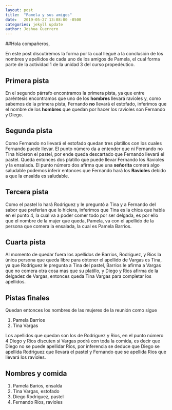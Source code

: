 ```yaml
---
layout: post
title:  "Pamela y sus amigos"
date:   2019-05-27 13:08:00 -0500
categories: jekyll update
author: Joshua Guerrero
---
```


##Hola compañeros,

En este post discutiremos la forma por la cual llegué a la conclusión de los nombres y apellidos de cada uno de los amigos de Pamela, el cual forma parte de la actividad 1 de la unidad 3 del curso propedéutico.

## Primera pista

En el segundo párrafo encontramos la primera pista, ya que entre paréntesis encontramos que uno de los **hombres** llevará ravioles y, como sabemos de la primera pista, Fernando **no** llevará el estofado, inferimos que el nombre de los **hombres** que quedan por hacer los ravioles son Fernando y Diego.

## Segunda pista

Como Fernando no llevará el estofado quedan tres platillos con los cuales Fernando puede llevar. El punto número da a entender que ni Fernando no Tina hicieron el pastel, por ende queda descartado que Fernando llevará el pastel. Queda entonces dos platillo que puede llevar Fernando los Ravioles y la ensalada. El punto número dos afirma que una **señorita** comerá algo saludable podemos inferir entonces que Fernando hará los **Ravioles** debido a que la ensalda es saludable.

## Tercera pista

Como el pastel lo hará Rodriguez y le preguntó a Tina y a Fernando del sabor que preferían que lo hiciera, inferimos que Tina es la chica que habla en el punto 4, la cual va a poder comer todo por ser delgada, es por ello que el nombre de la mujer que queda, Pamela, va con el apellido de la persona que comera la ensalada, la cual es Pamela Barrios.

## Cuarta pista

Al momento de quedar fuera los apellidos de Barrios, Rodriguez, y Rios la única persona que queda libre para obtener el apellido de Vargas es Tina, ya que Rodriguez le pregunta a Tina del pastel, Barrios le afirma a Vargas que no comera otra cosa mas que su platillo, y Diego y Rios afirma de la delgadez de Vargas, entonces queda Tina Vargas para completar los apellidos.

## Pistas finales

Quedan entonces los nombres de las mujeres de la reunión como sigue

1. Pamela Barrios
2. Tina Vargas

Los apellidos que quedan son los de Rodriguez y Rios, en el punto número 4 Diego y Rios discuten si Vargas podrá con toda la comida, es decir que Diego no se puede apellidar Rios, por inferencia se deduce que Diego se apellida Rodriguez que llevará el pastel y Fernando que se apellida Rios que llevará los ravioles.

## Nombres y comida

1. Pamela Barios, ensalda
2. Tina Vargas, estofado
3. Diego Rodriguez, pastel
4. Fernando Rios, ravioles

